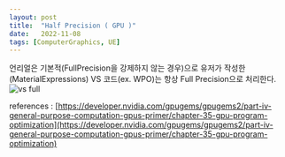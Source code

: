 ```yaml
---
layout: post
title:  "Half Precision ( GPU )"
date:   2022-11-08
tags: [ComputerGraphics, UE]
---          
```

                 
언리얼은 기본적(FullPrecision을 강제하지 않는 경우)으로 유저가 작성한(MaterialExpressions) VS 코드(ex. WPO)는 항상 Full Precision으로 처리한다.           
![vs full](https://user-images.githubusercontent.com/33873804/200571664-4b4ce519-a3c4-40e8-a927-045fb0114457.PNG)             
                 
references : [https://developer.nvidia.com/gpugems/gpugems2/part-iv-general-purpose-computation-gpus-primer/chapter-35-gpu-program-optimization](https://developer.nvidia.com/gpugems/gpugems2/part-iv-general-purpose-computation-gpus-primer/chapter-35-gpu-program-optimization)